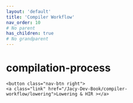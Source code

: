 ```yaml
---
layout: 'default'
title: 'Compiler Workflow'
nav_order: 10
# No parent
has_children: true
# No grandparent
---
```


# compilation-process
<div class="nav-btn-block">
    
    <button class="nav-btn right">
    <a class="link" href="/Jacy-Dev-Book/compiler-workflow/lowering">Lowering & HIR ></a>
</button>

</div>

